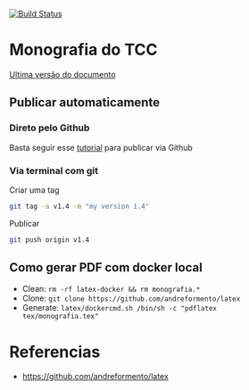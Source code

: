 [![Build Status](https://travis-ci.org/andreformento/tcc-monografia.svg?branch=master)](https://travis-ci.org/andreformento/tcc-monografia)

# Monografia do TCC

[Ultima versão do documento](https://github.com/andreformento/tcc-monografia/releases/latest)

## Publicar automaticamente

### Direto pelo Github

Basta seguir esse [tutorial](https://help.github.com/articles/creating-releases) para publicar via Github

### Via terminal com git
Criar uma tag
```bash
git tag -a v1.4 -m "my version 1.4"
```

Publicar
```bash
git push origin v1.4
```

## Como gerar PDF com docker local
* Clean: `rm -rf latex-docker && rm monografia.*`
* Clone: `git clone https://github.com/andreformento/latex`
* Generate: `latex/dockercmd.sh /bin/sh -c "pdflatex tex/monografia.tex"`

# Referencias
* https://github.com/andreformento/latex
